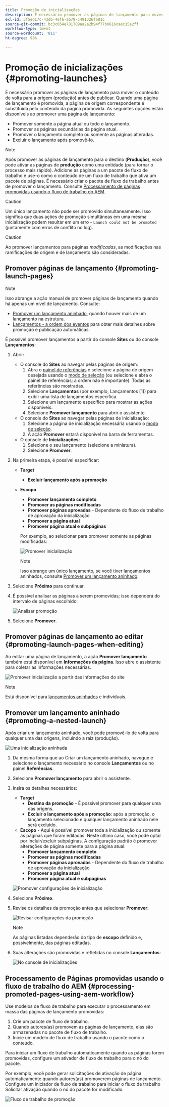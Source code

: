 ```yaml
---
title: Promoção de inicializações
description: É necessário promover as páginas de lançamento para mover o conteúdo de volta para a origem (produção) antes de publicar.
exl-id: 5f5ed17c-43db-4ef6-ab79-c491326fa01c
source-git-commit: bc3c054e781789aa2a2b94f77b0616caec15e2ff
workflow-type: tm+mt
source-wordcount: '811'
ht-degree: 98%

---
```


# Promoção de inicializações {#promoting-launches}

É necessário promover as páginas de lançamento para mover o conteúdo de volta para a origem (produção) antes de publicar. Quando uma página de lançamento é promovida, a página de origem correspondente é substituída pelo conteúdo da página promovida. As seguintes opções estão disponíveis ao promover uma página de lançamento:

* Promover somente a página atual ou todo o lançamento.
* Promover as páginas secundárias da página atual.
* Promover o lançamento completo ou somente as páginas alteradas.
* Excluir o lançamento após promovê-lo.

>[!NOTE]
>
>Após promover as páginas de lançamento para o destino (**Produção**), você pode ativar as páginas de **produção** como uma entidade (para tornar o processo mais rápido). Adicione as páginas a um pacote de fluxo de trabalho e use-o como o conteúdo de um fluxo de trabalho que ativa um pacote de páginas. É necessário criar o pacote de fluxo de trabalho antes de promover o lançamento. Consulte [Processamento de páginas promovidas usando o fluxo de trabalho do AEM](#processing-promoted-pages-using-aem-workflow).

>[!CAUTION]
>
>Um único lançamento não pode ser promovido simultaneamente. Isso significa que duas ações de promoção simultâneas em uma mesma inicialização podem resultar em um erro - `Launch could not be promoted` (juntamente com erros de conflito no log).

>[!CAUTION]
>
>Ao promover lançamentos para páginas *modificadas*, as modificações nas ramificações de origem e de lançamento são consideradas.

## Promover páginas de lançamento {#promoting-launch-pages}

>[!NOTE]
>
>Isso abrange a ação manual de promover páginas de lançamento quando há apenas um nível de lançamento. Consulte:
>
>* [Promover um lançamento aninhado](#promoting-a-nested-launch), quando houver mais de um lançamento na estrutura.
>* [Lançamentos - a ordem dos eventos](/help/sites-cloud/authoring/launches/overview.md#launches-the-order-of-events) para obter mais detalhes sobre promoção e publicação automáticas.
>

É possível promover lançamentos a partir do console **Sites** ou do console **Lançamentos**:

1. Abrir:
   * O console do **Sites** ao navegar pelas páginas de origem:
      1. Abra o [painel de referências](/help/sites-cloud/authoring/fundamentals/environment-tools.md#references) e selecione a página de origem desejada usando o [modo de seleção](/help/sites-cloud/authoring/getting-started/basic-handling.md) (ou selecione e abra o painel de referências; a ordem não é importante). Todas as referências são mostradas.
      1. Selecione **Lançamentos** (por exemplo, Lançamentos [1]) para exibir uma lista de lançamentos específica.
      1. Selecione um lançamento específico para mostrar as ações disponíveis.
      1. Selecione **Promover lançamento** para abrir o assistente.
   * O console do **Sites** ao navegar pelas páginas de inicialização:
      1. Selecione a página de inicialização necessária usando o [modo de seleção](/help/sites-cloud/authoring/getting-started/basic-handling.md).
      1. A ação **Promover** estará disponível na barra de ferramentas.
   * O console de **Inicializações**:
      1. Selecione o seu lançamento (selecione a miniatura).
      1. Selecione **Promover**.
1. Na primeira etapa, é possível especificar:
   * **Target**
      * **Excluir lançamento após a promoção**
   * **Escopo**
      * **Promover lançamento completo**
      * **Promover as páginas modificadas**
      * **Promover páginas aprovadas** - Dependente do fluxo de trabalho de aprovação da inicialização
      * **Promover a página atual**
      * **Promover página atual e subpáginas**

     Por exemplo, ao selecionar para promover somente as páginas modificadas:

     ![Promover inicialização](/help/sites-cloud/authoring/assets/launches-promote.png)

     >[!NOTE]
     >
     >Isso abrange um único lançamento, se você tiver lançamentos aninhados, consulte [Promover um lançamento aninhado](#promoting-a-nested-launch).
1. Selecione **Próximo** para continuar.
1. É possível analisar as páginas a serem promovidas; isso dependerá do intervalo de páginas escolhido:

   ![Analisar promoção](/help/sites-cloud/authoring/assets/launches-promote-review.png)

1. Selecione **Promover**.

## Promover páginas de lançamento ao editar {#promoting-launch-pages-when-editing}

Ao editar uma página de lançamento, a ação **Promover lançamento** também está disponível em **Informações da página**. Isso abre o assistente para coletar as informações necessárias.

![Promover inicialização a partir das informações do site](/help/sites-cloud/authoring/assets/launches-promote-page-info.png)

>[!NOTE]
>
>Está disponível para [lançamentos aninhados](#promoting-a-nested-launch) e individuais.

## Promover um lançamento aninhado {#promoting-a-nested-launch}

Após criar um lançamento aninhado, você pode promovê-lo de volta para qualquer uma das origens, incluindo a raiz (produção).

![Uma inicialização aninhada](/help/sites-cloud/authoring/assets/launches-promoting-nested.png)

1. Da mesma forma que ao Criar um lançamento aninhado, navegue e selecione o lançamento necessário no console **Lançamentos** ou no painel **Referências**.
1. Selecione **Promover lançamento** para abrir o assistente.
1. Insira os detalhes necessários:
   * **Target**
      * **Destino da promoção** - É possível promover para qualquer uma das origens.
      * **Excluir o lançamento após a promoção**: após a promoção, o lançamento selecionado e qualquer lançamento aninhado nele será excluído.
   * **Escopo** - Aqui é possível promover toda a inicialização ou somente as páginas que foram editadas. Neste último caso, você pode optar por incluir/excluir subpáginas. A configuração padrão é promover alterações de página somente para a página atual:
      * **Promover lançamento completo**
      * **Promover as páginas modificadas**
      * **Promover páginas aprovadas** - Dependente do fluxo de trabalho de aprovação da inicialização
      * **Promover a página atual**
      * **Promover página atual e subpáginas**

   ![Promover configurações de inicialização](/help/sites-cloud/authoring/assets/launches-promote-settings.png)

1. Selecione **Próximo**.
1. Revise os detalhes da promoção antes que selecionar **Promover**:

   ![Revisar configurações da promoção](/help/sites-cloud/authoring/assets/launches-promote-review-2.png)

   >[!NOTE]
   >
   >As páginas listadas dependerão do tipo de **escopo** definido e, possivelmente, das páginas editadas.

1. Suas alterações são promovidas e refletidas no console **Lançamentos**:

   ![No console de inicializações](/help/sites-cloud/authoring/assets/launches-console.png)

## Processamento de Páginas promovidas usando o fluxo de trabalho do AEM {#processing-promoted-pages-using-aem-workflow}

Use modelos de fluxo de trabalho para executar o processamento em massa das páginas de lançamento promovidas:

1. Crie um pacote de fluxo de trabalho.
1. Quando autores(as) promovem as páginas de lançamento, elas são armazenadas no pacote de fluxo de trabalho.
1. Inicie um modelo de fluxo de trabalho usando o pacote como o conteúdo.

Para iniciar um fluxo de trabalho automaticamente quando as páginas forem promovidas, configure um ativador de fluxo de trabalho para o nó do pacote. <!--To start a workflow automatically when pages are promoted, [configure a workflow launcher](/help/sites-administering/workflows-starting.md#workflows-launchers) for the package node.-->

Por exemplo, você pode gerar solicitações de ativação de página automaticamente quando autores(as) promoverem páginas de lançamento. Configure um iniciador de fluxo de trabalho para iniciar o fluxo de trabalho Solicitar ativação quando o nó do pacote for modificado.

![Fluxo de trabalho de promoção](/help/sites-cloud/authoring/assets/launches-create-workflow.png)
